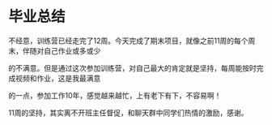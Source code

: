 # 毕业总结

不经意，训练营已经走完了12周。今天完成了期末项目，就像之前11周的每个周末，伴随对自己作业或多或少

的不满意。但是通过这次参加训练营，对自己最大的肯定就是坚持，每周能按时完成视频和作业，这是我最满意

的一点，参加工作10年，感觉越来越忙，上有老下有下，不容易啊！

11周的坚持，其实离不开班主任督促，和聊天群中同学们热情的激励，感谢。


